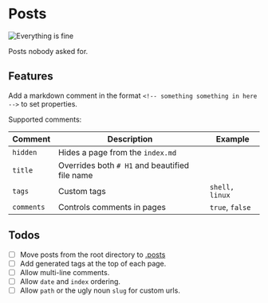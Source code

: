 # Posts

![Everything is fine](https://img.shields.io/badge/This_shit_is_amazing-Even_more_amazing:_you_are_reading_this!-brightgreen)

Posts nobody asked for.


## Features

Add a markdown comment in the format `<!-- something something in here -->`
to set properties.

Supported comments:

| Comment    | Description                                    | Example          |
|------------|------------------------------------------------|------------------|
| `hidden`   | Hides a page from the `index.md`               |                  |
| `title`    | Overrides both `# H1` and beautified file name |                  |
| `tags`     | Custom tags                                    | `shell, linux`   |
| `comments` | Controls comments in pages                     | `true`, `false`  |



## Todos

- [ ] Move posts from the root directory to [.posts](.posts)
- [ ] Add generated tags at the top of each page.
- [ ] Allow multi-line comments.
- [ ] Allow `date` and `index` ordering.
- [ ] Allow `path` or the ugly noun `slug` for custom urls.
